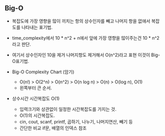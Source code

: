 ## Big-O
- 복잡도에 가장 영향을 많이 끼치는 항의 상수인자를 빼고 나머지 항을 없애서 복잡도를 나타내는 표기법.
- time_complexity에서 10 * n^2 + n에서 앞에 가장 영향을 많이주는건 10 * n^2라고 판단.
- 여기서 상수인자인 10을 제거 나머지항도 제거해서 O(n^2)라고 표현 이것이 Big-O표기법.

- Big-O Complexity Chart (암기)
  - O(n!) > O(2^n) > O(n^2) > O(n log n) > O(n) > O(log n), O(1)
  - 왼쪽부터 큰 순서.

- 상수시간 시간복잡도 O(1)
  - 입력크기와 상관없이 일정한 시간복잡도를 가지는 것. 
  - O(1)의 시간복잡도.
  - cin, cout, scanf, printf, 곱하기, 나누기, 나머지연산, 빼기 등
  - 간단한 비교 if문, 배열의 인덱스 참조